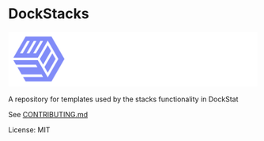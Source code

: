 # DockStacks

![DockStat Logo](./src/static/dockstat.png)

A repository for templates used by the stacks functionality in DockStat

See [CONTRIBUTING.md](./CONTRIBUTING.md)

License: MIT

